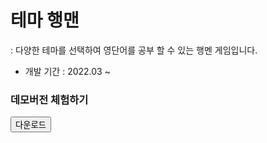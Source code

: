 # 테마 행맨
: 다양한 테마를 선택하여 영단어를 공부 할 수 있는 행멘 게임입니다.
* 개발 기간 : 2022.03 ~ 


### 데모버전 체험하기
<div class="down_btn">
   <a href="https://github.com/phw-plain/ThemeHangman/files/8423068/ThemeHangman.zip" download><button>다운로드</button></a>
</div>

